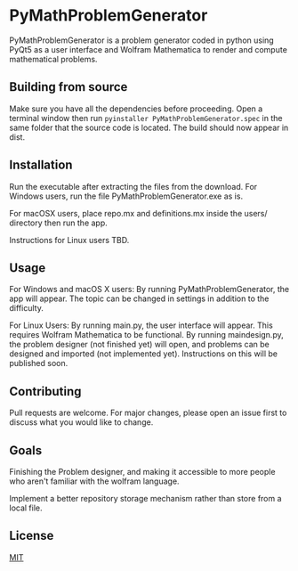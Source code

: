 # PyMathProblemGenerator

PyMathProblemGenerator is a problem generator coded in python using PyQt5 as a user interface and Wolfram Mathematica to render and compute mathematical problems.

## Building from source
Make sure you have all the dependencies before proceeding. Open a terminal window then run ```pyinstaller PyMathProblemGenerator.spec``` in the same folder that the source code is located. The build should now appear in dist.

## Installation

Run the executable after extracting the files from the download. For Windows users, run the file PyMathProblemGenerator.exe as is.

For macOSX users, place repo.mx and definitions.mx inside the users/<your name here> directory then run the app.

Instructions for Linux users TBD.

## Usage

For Windows and macOS X users:
By running PyMathProblemGenerator, the app will appear. The topic can be changed in settings in addition to the difficulty.

For Linux Users:
By running main.py, the user interface will appear. This requires Wolfram Mathematica to be functional. By running maindesign.py, the problem designer (not finished yet) will open, and problems can be designed and imported (not implemented yet). Instructions on this will be published soon.

## Contributing
Pull requests are welcome. For major changes, please open an issue first to discuss what you would like to change.

## Goals
Finishing the Problem designer, and making it accessible to more people who aren't familiar with the wolfram language. 

Implement a better repository storage mechanism rather than store from a local file.

## License
[MIT](https://choosealicense.com/licenses/mit/)
